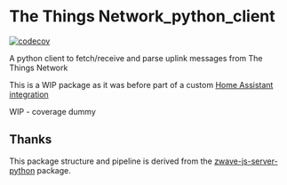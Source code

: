 # The Things Network_python_client

[![codecov](https://codecov.io/gh/angelnu/thethinksnetwork_python_client/graph/badge.svg?token=yUTImnfbUL)](https://codecov.io/gh/angelnu/thethinksnetwork_python_client)

A python client to fetch/receive and parse uplink messages from The Things Network

This is a WIP package as it was before part of a custom [Home Assistant integration](https://github.com/angelnu/home_assistant_thethingsnetwork)

WIP - coverage dummy

## Thanks

This package structure and pipeline is derived from the [zwave-js-server-python](https://github.com/home-assistant-libs/zwave-js-server-python) package.
